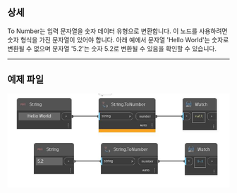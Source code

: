 ## 상세
To Number는 입력 문자열을 숫자 데이터 유형으로 변환합니다. 이 노드를 사용하려면 숫자 형식을 가진 문자열이 있어야 합니다. 아래 예에서 문자열 'Hello World'는 숫자로 변환될 수 없으며 문자열 '5.2'는 숫자 5.2로 변환될 수 있음을 확인할 수 있습니다.
___
## 예제 파일

![ToNumber](./DSCore.String.ToNumber_img.jpg)

